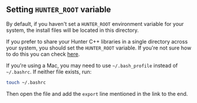 ## Setting `HUNTER_ROOT` variable

By default, if you haven't set a `HUNTER_ROOT` environment variable for your system, the install files will be located in this directory.

If you prefer to share your Hunter C++ libraries in a single directory across your system, you should set the `HUNTER_ROOT` variable. If you're not sure how to do this you can check [here](https://github.com/ruslo/hunter/wiki/Requirements#hunter_root).

If you're using a Mac, you may need to use `~/.bash_profile` instead of `~/.bashrc`. If neither file exists, run:

```bash
touch ~/.bashrc
```

Then open the file and add the `export` line mentioned in the link to the end.
